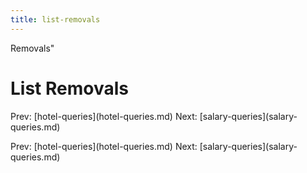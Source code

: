 ```yaml
---
title: list-removals
---
```


Removals\"

# List Removals

Prev: \[hotel-queries](hotel-queries.md) Next:
\[salary-queries](salary-queries.md)

Prev: \[hotel-queries](hotel-queries.md) Next:
\[salary-queries](salary-queries.md)
